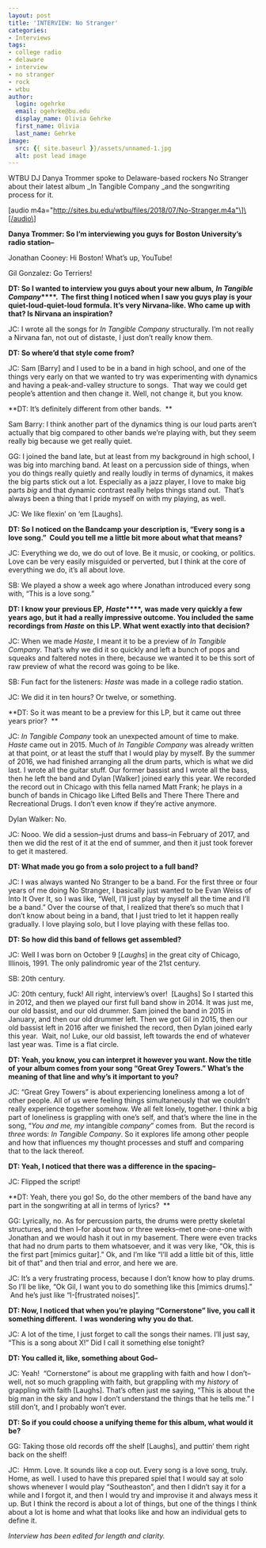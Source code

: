 ```yaml
---
layout: post
title: 'INTERVIEW: No Stranger'
categories:
- Interviews
tags:
- college radio
- delaware
- interview
- no stranger
- rock
- wtbu
author:
  login: ogehrke
  email: ogehrke@bu.edu
  display_name: Olivia Gehrke
  first_name: Olivia
  last_name: Gehrke
image:
  src: {{ site.baseurl }}/assets/unnamed-1.jpg
  alt: post lead image
---
```


WTBU DJ Danya Trommer spoke to Delaware-based rockers No Stranger about their latest album _In Tangible Company _and the songwriting process for it.

\[audio m4a="http://sites.bu.edu/wtbu/files/2018/07/No-Stranger.m4a"\]\[/audio\]

**Danya Trommer: So I’m interviewing you guys for Boston University’s radio station–**

Jonathan Cooney: Hi Boston! What’s up, YouTube!

Gil Gonzalez: Go Terriers!

**DT: So I wanted to interview you guys about your new album,** **_In Tangible Company_****.  The first thing I noticed when I saw you guys play is your quiet-loud-quiet-loud formula. It’s very Nirvana-like. Who came up with that? Is Nirvana an inspiration?**

JC: I wrote all the songs for _In Tangible Company_ structurally. I’m not really a Nirvana fan, not out of distaste, I just don’t really know them.

**DT: So where’d that style come from?**

JC: Sam \[Barry\] and I used to be in a band in high school, and one of the things very early on that we wanted to try was experimenting with dynamics and having a peak-and-valley structure to songs.  That way we could get people’s attention and then change it. Well, not change it, but you know.

**DT: It’s definitely different from other bands.  **

Sam Barry: I think another part of the dynamics thing is our loud parts aren’t actually that big compared to other bands we’re playing with, but they seem really big because we get really quiet.  

GG: I joined the band late, but at least from my background in high school, I was big into marching band. At least on a percussion side of things, when you do things really quietly and really loudly in terms of dynamics, it makes the big parts stick out a lot. Especially as a jazz player, I love to make big parts _big_ and that dynamic contrast really helps things stand out.  That’s always been a thing that I pride myself on with my playing, as well.  

JC: We like flexin’ on ‘em \[Laughs\].  

**DT: So I noticed on the Bandcamp your description is, “Every song is a love song.”  Could you tell me a little bit more about what that means?**

JC: Everything we do, we do out of love. Be it music, or cooking, or politics. Love can be very easily misguided or perverted, but I think at the core of everything we do, it’s all about love.  

SB: We played a show a week ago where Jonathan introduced every song with, “This is a love song.”  

**DT: I know your previous EP,** **_Haste_****,** **was made very quickly a few years ago, but it had a really impressive outcome. You included the same recordings from** **_Haste_** **on this LP. What went exactly into that decision?**

JC: When we made _Haste_, I meant it to be a preview of _In Tangible Company_. That’s why we did it so quickly and left a bunch of pops and squeaks and faltered notes in there, because we wanted it to be this sort of raw preview of what the record was going to be like.

SB: Fun fact for the listeners: _Haste_ was made in a college radio station.

JC: We did it in ten hours? Or twelve, or something.  

**DT: So it was meant to be a preview for this LP, but it came out three years prior?  **

JC: _In Tangible Company_ took an unexpected amount of time to make. _Haste_ came out in 2015. Much of _In Tangible Company_ was already written at that point, or at least the stuff that I would play by myself. By the summer of 2016, we had finished arranging all the drum parts, which is what we did last. I wrote all the guitar stuff. Our former bassist and I wrote all the bass, then he left the band and Dylan \[Walker\] joined early this year. We recorded the record out in Chicago with this fella named Matt Frank; he plays in a bunch of bands in Chicago like Lifted Bells and There There There and Recreational Drugs. I don’t even know if they’re active anymore.  

Dylan Walker: No.  

JC: Nooo. We did a session–just drums and bass–in February of 2017, and then we did the rest of it at the end of summer, and then it just took forever to get it mastered.  

**DT: What made you go from a solo project to a full band?**

JC: I was always wanted No Stranger to be a band. For the first three or four years of me doing No Stranger, I basically just wanted to be Evan Weiss of Into It Over It, so I was like, “Well, I’ll just play by myself all the time and I’ll be a band.” Over the course of that, I realized that there’s so much that I don’t know about being in a band, that I just tried to let it happen really gradually. I love playing solo, but I love playing with these fellas too.  

**DT: So how did this band of fellows get assembled?**

JC: Well I was born on October 9 \[_Laughs_\] in the great city of Chicago, Illinois, 1991. The only palindromic year of the 21st century.

SB: 20th century.

JC: 20th century, fuck! All right, interview’s over!  \[Laughs\] So I started this in 2012, and then we played our first full band show in 2014. It was just me, our old bassist, and our old drummer. Sam joined the band in 2015 in January, and then our old drummer left. Then we got Gil in 2015, then our old bassist left in 2016 after we finished the record, then Dylan joined early this year.  Wait, no! Luke, our old bassist, left towards the end of whatever last year was. Time is a flat circle.

**DT: Yeah, you know, you can interpret it however you want. Now the title of your album comes from your song “Great Grey Towers.” What’s the meaning of that line and why’s it important to you?**

JC: “Great Grey Towers” is about experiencing loneliness among a lot of other people. All of us were feeling things simultaneously that we couldn’t really experience together somehow. We all felt lonely, together. I think a big part of loneliness is grappling with one’s self, and that’s where the line in the song, “_You and me, my_ intangible _company_” comes from.  But the record is _three_ words: _In Tangible Company_. So it explores life among other people and how that influences my thought processes and stuff and comparing that to the lack thereof.  

**DT: Yeah, I noticed that there was a difference in the spacing–**

JC: Flipped the script!

**DT: Yeah, there you go! So, do the other members of the band have any part in the songwriting at all in terms of lyrics?  **

GG: Lyrically, no. As for percussion parts, the drums were pretty skeletal structures, and then I–for about two or three weeks–met one-one-one with Jonathan and we would hash it out in my basement. There were even tracks that had no drum parts to them whatsoever, and it was very like, “Ok, this is the first part \[mimics guitar\].” Ok, and I’m like “I’ll add a little bit of this, little bit of that” and then trial and error, and here we are.  

JC: It’s a very frustrating process, because I don’t know how to play drums. So I’ll be like, “Ok Gil, I want you to do something like this \[mimics drums\].”  And he’s just like “I-\[frustrated noises\]”.

**DT: Now, I noticed that when you’re playing “Cornerstone” live, you call it something different.  I was wondering why you do that.**

JC: A lot of the time, I just forget to call the songs their names. I’ll just say, “This is a song about X!” Did I call it something else tonight?

**DT: You called it, like, something about God–**

JC: Yeah!  “Cornerstone” is about me grappling with faith and how I don’t–well, not so much grappling with faith, but grappling with my _history_ of grappling with faith \[Laughs\]. That’s often just me saying, “This is about the big man in the sky and how I don’t understand the things that he tells me.” I still don’t, and I probably won’t ever.

**DT: So if you could choose a unifying theme for this album, what would it be?**

GG: Taking those old records off the shelf \[Laughs\], and puttin’ them right back on the shelf!

JC:  Hmm. Love. It sounds like a cop out. Every song is a love song, truly. Home, as well. I used to have this prepared spiel that I would say at solo shows whenever I would play “Southeaston”, and then I didn’t say it for a while and I forgot it, and then I would try and improvise it and always mess it up. But I think the record is about a lot of things, but one of the things I think about a lot is home and what that looks like and how an individual gets to define it.  

_Interview has been edited for length and clarity._